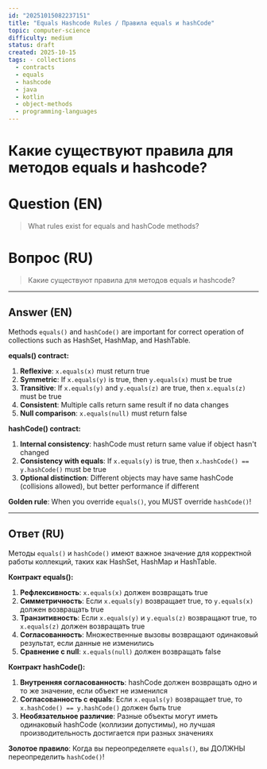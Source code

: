 ```yaml
---
id: "20251015082237151"
title: "Equals Hashcode Rules / Правила equals и hashCode"
topic: computer-science
difficulty: medium
status: draft
created: 2025-10-15
tags: - collections
  - contracts
  - equals
  - hashcode
  - java
  - kotlin
  - object-methods
  - programming-languages
---
```

# Какие существуют правила для методов equals и hashcode?

# Question (EN)
> What rules exist for equals and hashCode methods?

# Вопрос (RU)
> Какие существуют правила для методов equals и hashcode?

---

## Answer (EN)

Methods `equals()` and `hashCode()` are important for correct operation of collections such as HashSet, HashMap, and HashTable.

**equals() contract:**
1. **Reflexive**: `x.equals(x)` must return true
2. **Symmetric**: If `x.equals(y)` is true, then `y.equals(x)` must be true
3. **Transitive**: If `x.equals(y)` and `y.equals(z)` are true, then `x.equals(z)` must be true
4. **Consistent**: Multiple calls return same result if no data changes
5. **Null comparison**: `x.equals(null)` must return false

**hashCode() contract:**
1. **Internal consistency**: hashCode must return same value if object hasn't changed
2. **Consistency with equals**: If `x.equals(y)` is true, then `x.hashCode() == y.hashCode()` must be true
3. **Optional distinction**: Different objects may have same hashCode (collisions allowed), but better performance if different

**Golden rule**: When you override `equals()`, you MUST override `hashCode()`!

---

## Ответ (RU)

Методы `equals()` и `hashCode()` имеют важное значение для корректной работы коллекций, таких как HashSet, HashMap и HashTable.

**Контракт equals():**
1. **Рефлексивность**: `x.equals(x)` должен возвращать true
2. **Симметричность**: Если `x.equals(y)` возвращает true, то `y.equals(x)` должен возвращать true
3. **Транзитивность**: Если `x.equals(y)` и `y.equals(z)` возвращают true, то `x.equals(z)` должен возвращать true
4. **Согласованность**: Множественные вызовы возвращают одинаковый результат, если данные не изменились
5. **Сравнение с null**: `x.equals(null)` должен возвращать false

**Контракт hashCode():**
1. **Внутренняя согласованность**: hashCode должен возвращать одно и то же значение, если объект не изменился
2. **Согласованность с equals**: Если `x.equals(y)` возвращает true, то `x.hashCode() == y.hashCode()` должен быть true
3. **Необязательное различие**: Разные объекты могут иметь одинаковый hashCode (коллизии допустимы), но лучшая производительность достигается при разных значениях

**Золотое правило**: Когда вы переопределяете `equals()`, вы ДОЛЖНЫ переопределить `hashCode()`!

